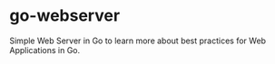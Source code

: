 # go-webserver
Simple Web Server in Go to learn more about best practices for Web Applications in Go.
